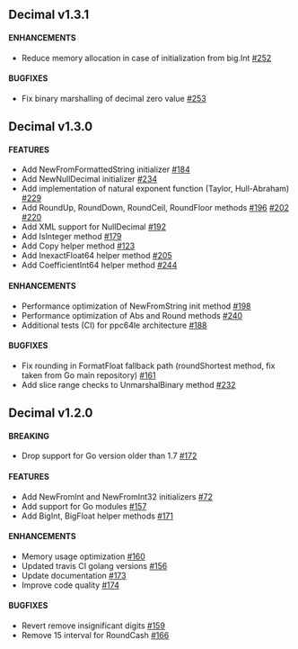 ## Decimal v1.3.1

#### ENHANCEMENTS

-   Reduce memory allocation in case of initialization from big.Int [#252](https://github.com/shopspring/decimal/pull/252)

#### BUGFIXES

-   Fix binary marshalling of decimal zero value [#253](https://github.com/shopspring/decimal/pull/253)

## Decimal v1.3.0

#### FEATURES

-   Add NewFromFormattedString initializer [#184](https://github.com/shopspring/decimal/pull/184)
-   Add NewNullDecimal initializer [#234](https://github.com/shopspring/decimal/pull/234)
-   Add implementation of natural exponent function (Taylor, Hull-Abraham) [#229](https://github.com/shopspring/decimal/pull/229)
-   Add RoundUp, RoundDown, RoundCeil, RoundFloor methods [#196](https://github.com/shopspring/decimal/pull/196) [#202](https://github.com/shopspring/decimal/pull/202) [#220](https://github.com/shopspring/decimal/pull/220)
-   Add XML support for NullDecimal [#192](https://github.com/shopspring/decimal/pull/192)
-   Add IsInteger method [#179](https://github.com/shopspring/decimal/pull/179)
-   Add Copy helper method [#123](https://github.com/shopspring/decimal/pull/123)
-   Add InexactFloat64 helper method [#205](https://github.com/shopspring/decimal/pull/205)
-   Add CoefficientInt64 helper method [#244](https://github.com/shopspring/decimal/pull/244)

#### ENHANCEMENTS

-   Performance optimization of NewFromString init method [#198](https://github.com/shopspring/decimal/pull/198)
-   Performance optimization of Abs and Round methods [#240](https://github.com/shopspring/decimal/pull/240)
-   Additional tests (CI) for ppc64le architecture [#188](https://github.com/shopspring/decimal/pull/188)

#### BUGFIXES

-   Fix rounding in FormatFloat fallback path (roundShortest method, fix taken from Go main repository) [#161](https://github.com/shopspring/decimal/pull/161)
-   Add slice range checks to UnmarshalBinary method [#232](https://github.com/shopspring/decimal/pull/232)

## Decimal v1.2.0

#### BREAKING

-   Drop support for Go version older than 1.7 [#172](https://github.com/shopspring/decimal/pull/172)

#### FEATURES

-   Add NewFromInt and NewFromInt32 initializers [#72](https://github.com/shopspring/decimal/pull/72)
-   Add support for Go modules [#157](https://github.com/shopspring/decimal/pull/157)
-   Add BigInt, BigFloat helper methods [#171](https://github.com/shopspring/decimal/pull/171)

#### ENHANCEMENTS

-   Memory usage optimization [#160](https://github.com/shopspring/decimal/pull/160)
-   Updated travis CI golang versions [#156](https://github.com/shopspring/decimal/pull/156)
-   Update documentation [#173](https://github.com/shopspring/decimal/pull/173)
-   Improve code quality [#174](https://github.com/shopspring/decimal/pull/174)

#### BUGFIXES

-   Revert remove insignificant digits [#159](https://github.com/shopspring/decimal/pull/159)
-   Remove 15 interval for RoundCash [#166](https://github.com/shopspring/decimal/pull/166)
